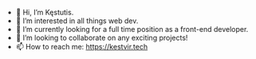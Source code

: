 - 👋 Hi, I’m Kęstutis.
- 👀 I’m interested in all things web dev.
- 🌱 I’m currently looking for a full time position as a front-end developer.
- 💞️ I’m looking to collaborate on any exciting projects!
- 📫 How to reach me: https://kestvir.tech


<!---
kestvir/kestvir is a ✨ special ✨ repository because its `README.md` (this file) appears on your GitHub profile.
You can click the Preview link to take a look at your changes.
--->
